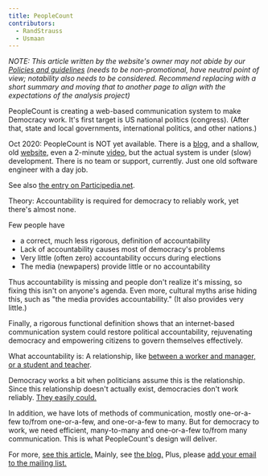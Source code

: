 ```yaml
---
title: PeopleCount
contributors:
  - RandStrauss
  - Usmaan
---
```


  
*NOTE: This article written by the website's owner may not abide by our
[Policies and guidelines](Policies_and_guidelines "wikilink") (needs to
be non-promotional, have neutral point of view; notability also needs to
be considered. Recommend replacing with a short summary and moving that
to another page to align with the expectations of the analysis project)*

PeopleCount is creating a web-based communication system to make
Democracy work. It's first target is US national politics (congress).
(After that, state and local governments, international politics, and
other nations.)

Oct 2020: PeopleCount is NOT yet available. There is a
[blog](https://blog.peoplecount.org/project/guide-peoplecount-blog/),
and a shallow, old [website](https://peoplecount.org/), even a 2-minute
[video](https://youtu.be/7TW7MaUv_8o), but the actual system is under
(slow) development. There is no team or support, currently. Just one old
software engineer with a day job.

See also [the entry on
Participedia.net](https://participedia.net/organization/7126).

Theory: Accountability is required for democracy to reliably work, yet
there's almost none.

Few people have

- a correct, much less rigorous, definition of accountability
- Lack of accountability causes most of democracy's problems
- Very little (often zero) accountability occurs during elections
- The media (newpapers) provide little or no accountability

Thus accountability is missing and people don't realize it's missing, so
fixing this isn't on anyone's agenda. Even more, cultural myths arise
hiding this, such as "the media provides accountability." (It also
provides very little.)

Finally, a rigorous functional definition shows that an internet-based
communication system could restore political accountability,
rejuvenating democracy and empowering citizens to govern themselves
effectively.

What accountability is: A relationship, like [between a worker and
manager, or a student and
teacher](https://blog.peoplecount.org/accountability/real-political-accountability/).

Democracy works a bit when politicians assume this is the relationship.
Since this relationship doesn't actually exist, democracies don't work
reliably. [They easily could.](http://bit.ly/pc-nuts-bolts)

In addition, we have lots of methods of communication, mostly
one-or-a-few to/from one-or-a-few, and one-or-a-few to many. But for
democracy to work, we need efficient, many-to-many and one-or-a-few
to/from many communication. This is what PeopleCount's design will
deliver.

For more, [see this article.](https://peoplecount.org/more/voters.htm)
Mainly, see [the blog.](https://blog.peoplecount.org/) Plus, please [add
your email to the mailing list.](https://peoplecount.org/tohelp.htm)
